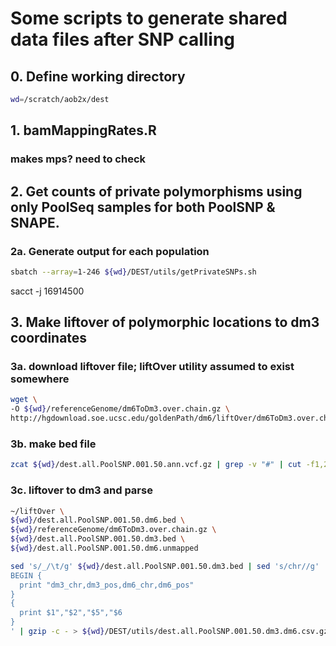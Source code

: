 # Some scripts to generate shared data files after SNP calling

## 0. Define working directory
```bash
wd=/scratch/aob2x/dest
```

## 1. bamMappingRates.R
  ### makes mps? need to check

## 2. Get counts of private polymorphisms using only PoolSeq samples for both PoolSNP & SNAPE.
### 2a. Generate output for each population
  ```bash
  sbatch --array=1-246 ${wd}/DEST/utils/getPrivateSNPs.sh
  ```
  sacct -j 16914500

## 3. Make liftover of polymorphic locations to dm3 coordinates
### 3a. download liftover file; liftOver utility assumed to exist somewhere
  ```bash
  wget \
  -O ${wd}/referenceGenome/dm6ToDm3.over.chain.gz \
  http://hgdownload.soe.ucsc.edu/goldenPath/dm6/liftOver/dm6ToDm3.over.chain.gz
  ```
### 3b. make bed file
  ```bash
  zcat ${wd}/dest.all.PoolSNP.001.50.ann.vcf.gz | grep -v "#" | cut -f1,2 |  awk '{print "chr"$1"\t"$2"\t"$2+1"\tdm6_"$1"_"$2}' > ${wd}/dest.all.PoolSNP.001.50.dm6.bed
  ```

### 3c. liftover to dm3 and parse
  ```bash
  ~/liftOver \
  ${wd}/dest.all.PoolSNP.001.50.dm6.bed \
  ${wd}/referenceGenome/dm6ToDm3.over.chain.gz \
  ${wd}/dest.all.PoolSNP.001.50.dm3.bed \
  ${wd}/dest.all.PoolSNP.001.50.dm6.unmapped

  sed 's/_/\t/g' ${wd}/dest.all.PoolSNP.001.50.dm3.bed | sed 's/chr//g' | awk '
  BEGIN {
    print "dm3_chr,dm3_pos,dm6_chr,dm6_pos"
  }
  {
    print $1","$2","$5","$6
  }
  ' | gzip -c - > ${wd}/DEST/utils/dest.all.PoolSNP.001.50.dm3.dm6.csv.gz

